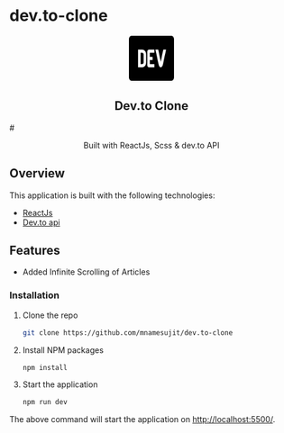 # dev.to-clone

<p align="center">
  <a href="#">
    <img src="./public/devto_logo.svg" alt="Logo" width="80" height="80">
  </a>

  <h2 align="center">Dev.to Clone</h2>
#
  <p align="center">
    Built with ReactJs, Scss & dev.to API
  </p>  
</p>


## Overview

This application is built with the following technologies:

- [ReactJs](https://reactjs.org)
- [Dev.to api](https://docs.forem.com/api/)

## Features
 - Added Infinite Scrolling of Articles


### Installation

1. Clone the repo
    ```sh
    git clone https://github.com/mnamesujit/dev.to-clone
    ```
2. Install NPM packages
    ```sh
    npm install
    ```
3. Start the application
    ```sh
    npm run dev
    ```
The above command will start the application on [http://localhost:5500/](http://localhost:5500).
